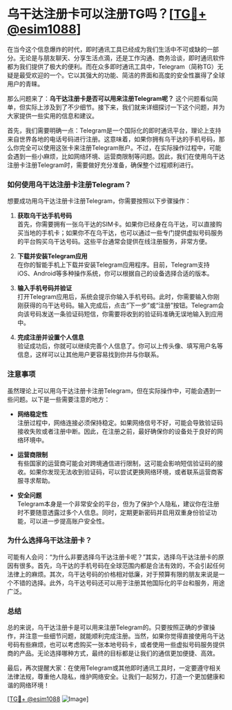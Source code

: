 # 乌干达注册卡可以注册TG吗？[[TG💪+ @esim1088](https://t.me/s/esim1088)]

在当今这个信息爆炸的时代，即时通讯工具已经成为我们生活中不可或缺的一部分。无论是与朋友聊天、分享生活点滴，还是工作沟通、商务洽谈，即时通讯软件都为我们提供了极大的便利。而在众多即时通讯工具中，Telegram（简称TG）无疑是最受欢迎的一个。它以其强大的功能、简洁的界面和高度的安全性赢得了全球用户的青睐。

那么问题来了：**乌干达注册卡是否可以用来注册Telegram呢？** 这个问题看似简单，但实际上涉及到了不少细节。接下来，我们就来详细探讨一下这个问题，并为大家提供一些实用的信息和建议。

首先，我们需要明确一点：Telegram是一个国际化的即时通讯平台，理论上支持来自世界各地的电话号码进行注册。这意味着，如果你拥有乌干达的手机号码，那么你完全可以使用这张卡来注册Telegram账户。不过，在实际操作过程中，可能会遇到一些小麻烦，比如网络环境、运营商限制等问题。因此，我们在使用乌干达注册卡注册Telegram时，需要做好充分准备，确保整个过程顺利进行。

### **如何使用乌干达注册卡注册Telegram？**

想要成功用乌干达注册卡注册Telegram，你需要按照以下步骤操作：

1. **获取乌干达手机号码**  
   首先，你需要拥有一张乌干达的SIM卡。如果你已经身在乌干达，可以直接购买当地的手机卡；如果你不在乌干达，也可以通过一些专门提供虚拟号码服务的平台购买乌干达号码。这些平台通常会提供在线注册服务，非常方便。

2. **下载并安装Telegram应用**  
   在你的智能手机上下载并安装Telegram应用程序。目前，Telegram支持iOS、Android等多种操作系统，你可以根据自己的设备选择合适的版本。

3. **输入手机号码并验证**  
   打开Telegram应用后，系统会提示你输入手机号码。此时，你需要输入你刚刚获得的乌干达号码。输入完成后，点击“下一步”或“注册”按钮。Telegram会向该号码发送一条验证码短信，你需要将收到的验证码准确无误地输入到应用中。

4. **完成注册并设置个人信息**  
   验证成功后，你就可以继续完善个人信息了。你可以上传头像、填写用户名等信息，这样可以让其他用户更容易找到你并与你联系。

### **注意事项**

虽然理论上可以用乌干达注册卡注册Telegram，但在实际操作中，可能会遇到一些问题。以下是一些需要注意的地方：

- **网络稳定性**  
  注册过程中，网络连接必须保持稳定。如果网络信号不好，可能会导致验证码接收失败或者注册中断。因此，在注册之前，最好确保你的设备处于良好的网络环境中。

- **运营商限制**  
  有些国家的运营商可能会对跨境通信进行限制，这可能会影响短信验证码的接收。如果你发现无法收到验证码，可以尝试更换网络环境，或者联系运营商客服寻求帮助。

- **安全问题**  
  Telegram本身是一个非常安全的平台，但为了保护个人隐私，建议你在注册时不要随意透露过多个人信息。同时，定期更新密码并启用双重身份验证功能，可以进一步提高账户安全性。

### **为什么选择乌干达注册卡？**

可能有人会问：“为什么非要选择乌干达注册卡呢？”其实，选择乌干达注册卡的原因有很多。首先，乌干达的手机号码在全球范围内都是合法有效的，不会引起任何法律上的麻烦。其次，乌干达号码的价格相对低廉，对于预算有限的朋友来说是一个不错的选择。此外，乌干达号码还可以用于注册其他国际化的平台和服务，用途广泛。

### **总结**

总的来说，乌干达注册卡是可以用来注册Telegram的。只要按照正确的步骤操作，并注意一些细节问题，就能顺利完成注册。当然，如果你觉得直接使用乌干达号码有些麻烦，也可以考虑购买一张本地号码卡，或者使用一些虚拟号码服务提供商的产品。无论选择哪种方式，最终的目标都是让我们的通信更加便捷、高效。

最后，再次提醒大家：在使用Telegram或其他即时通讯工具时，一定要遵守相关法律法规，尊重他人隐私，维护网络安全。让我们一起努力，打造一个更加健康和谐的网络环境！

[[TG💪+ @esim1088](https://t.me/s/esim1088) ![Image](https://i.postimg.cc/4NQfJmqS/Snipaste-2025-05-13-00-14-12.png)]